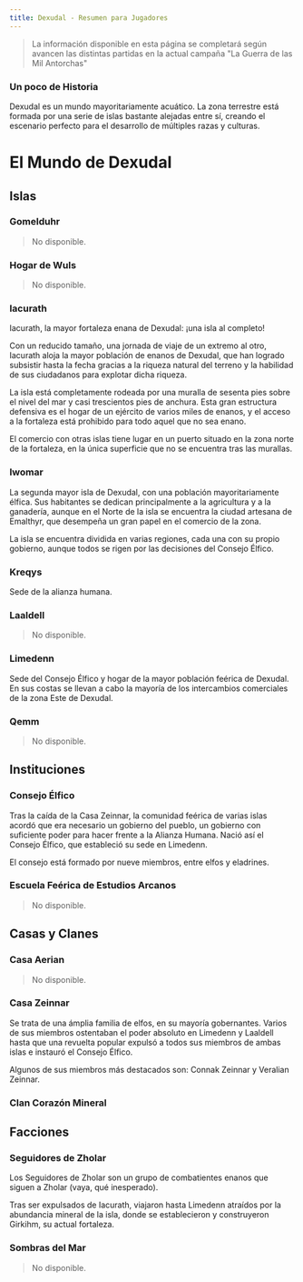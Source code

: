 ```yaml
---
title: Dexudal - Resumen para Jugadores
---
```


> La información disponible en esta página se completará según avancen las distintas partidas en la actual campaña "La Guerra de las Mil Antorchas"

### Un poco de Historia

Dexudal es un mundo mayoritariamente acuático. La zona terrestre está formada por una serie de islas bastante alejadas entre sí, creando el escenario perfecto para el desarrollo de múltiples razas y culturas.

# El Mundo de Dexudal

## Islas

### Gomelduhr

> No disponible.

### Hogar de Wuls

> No disponible.

### Iacurath

Iacurath, la mayor fortaleza enana de Dexudal: ¡una isla al completo!

Con un reducido tamaño, una jornada de viaje de un extremo al otro, Iacurath aloja la mayor población de enanos de Dexudal, que han logrado subsistir hasta la fecha gracias a la riqueza natural del terreno y la habilidad de sus ciudadanos para explotar dicha riqueza.

La isla está completamente rodeada por una muralla de sesenta pies sobre el nivel del mar y casi trescientos pies de anchura. Esta gran estructura defensiva es el hogar de un ejército de varios miles de enanos, y el acceso a la fortaleza está prohibido para todo aquel que no sea enano.

El comercio con otras islas tiene lugar en un puerto situado en la zona norte de la fortaleza, en la única superficie que no se encuentra tras las murallas.

### Iwomar

La segunda mayor isla de Dexudal, con una población mayoritariamente élfica. Sus habitantes se dedican principalmente a la agricultura y a la ganadería, aunque en el Norte de la isla se encuentra la ciudad artesana de Emalthyr, que desempeña un gran papel en el comercio de la zona.

La isla se encuentra dividida en varias regiones, cada una con su propio gobierno, aunque todos se rigen por las decisiones del Consejo Élfico.

### Kreqys

Sede de la alianza humana.

### Laaldell

> No disponible.

### Limedenn

Sede del Consejo Élfico y hogar de la mayor población feérica de Dexudal. En sus costas se llevan a cabo la mayoría de los intercambios comerciales de la zona Este de Dexudal.

### Qemm

> No disponible.

## Instituciones

### Consejo Élfico

Tras la caída de la Casa Zeinnar, la comunidad feérica de varias islas acordó que era necesario un gobierno del pueblo, un gobierno con suficiente poder para hacer frente a la Alianza Humana. Nació así el Consejo Élfico, que estableció su sede en Limedenn.

El consejo está formado por nueve miembros, entre elfos y eladrines.

### Escuela Feérica de Estudios Arcanos

> No disponible.

## Casas y Clanes

### Casa Aerian

> No disponible.

### Casa Zeinnar

Se trata de una ámplia familia de elfos, en su mayoría gobernantes. Varios de sus miembros ostentaban el poder absoluto en Limedenn y Laaldell hasta que una revuelta popular expulsó a todos sus miembros de ambas islas e instauró el Consejo Élfico.

Algunos de sus miembros más destacados son: Connak Zeinnar y Veralian Zeinnar.

### Clan Corazón Mineral

## Facciones

### Seguidores de Zholar

Los Seguidores de Zholar son un grupo de combatientes enanos que siguen a Zholar (vaya, qué inesperado).

Tras ser expulsados de Iacurath, viajaron hasta Limedenn atraídos por la abundancia mineral de la isla, donde se establecieron y construyeron Girkihm, su actual fortaleza.

### Sombras del Mar

> No disponible.

